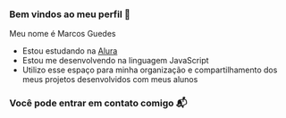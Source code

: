 ### Bem vindos ao meu perfil 👋

Meu nome é Marcos Guedes

- Estou estudando na [Alura](https://www.alura.com.br)
- Estou me desenvolvendo na linguagem JavaScript
- Utilizo esse espaço para minha organização e compartilhamento dos meus projetos desenvolvidos com meus alunos

### Você pode entrar em contato comigo 📬

